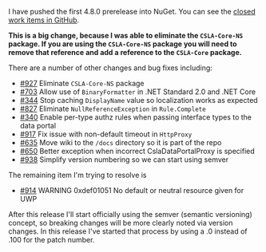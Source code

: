 I have pushed the first 4.8.0 prerelease into NuGet. You can see the [closed work items in GitHub](https://github.com/MarimerLLC/csla/milestone/27?closed=1).

**This is a big change, because I was able to eliminate the `CSLA-Core-NS` package. If you are using the `CSLA-Core-NS` package you will need to remove that reference and add a reference to the `CSLA-Core` package.**

There are a number of other changes and bug fixes including:

* [#927](https://github.com/MarimerLLC/csla/issues/927) Eliminate `CSLA-Core-NS` package
* [#703](https://github.com/MarimerLLC/csla/issues/703) Allow use of `BinaryFormatter` in .NET Standard 2.0 and .NET Core
* [#344](https://github.com/MarimerLLC/csla/issues/344) Stop caching `DisplayName` value so localization works as expected
* [#827](https://github.com/MarimerLLC/csla/issues/827) Eliminate `NullReferenceException` in `Rule.Complete`
* [#340](https://github.com/MarimerLLC/csla/issues/340) Enable per-type authz rules when passing interface types to the data portal
* [#917](https://github.com/MarimerLLC/csla/issues/917) Fix issue with non-default timeout in `HttpProxy`
* [#635](https://github.com/MarimerLLC/csla/issues/635) Move wiki to the `/docs` directory so it is part of the repo
* [#650](https://github.com/MarimerLLC/csla/issues/650) Better exception when incorrect CslaDataPortalProxy is specified 
* [#938](https://github.com/MarimerLLC/csla/issues/938) Simplify version numbering so we can start using semver

The remaining item I'm trying to resolve is 

* [#914](https://github.com/MarimerLLC/csla/issues/914) WARNING 0xdef01051 No default or neutral resource given for UWP

After this release I'll start officially using the semver (semantic versioning) concept, so breaking changes will be more clearly noted via version changes. In this release I've started that process by using a .0 instead of .100 for the patch number. 
